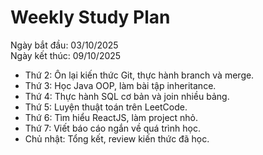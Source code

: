 # Weekly Study Plan

Ngày bắt đầu: 03/10/2025  
Ngày kết thúc: 09/10/2025  

- Thứ 2: Ôn lại kiến thức Git, thực hành branch và merge.  
- Thứ 3: Học Java OOP, làm bài tập inheritance.  
- Thứ 4: Thực hành SQL cơ bản và join nhiều bảng.  
- Thứ 5: Luyện thuật toán trên LeetCode.  
- Thứ 6: Tìm hiểu ReactJS, làm project nhỏ.  
- Thứ 7: Viết báo cáo ngắn về quá trình học.  
- Chủ nhật: Tổng kết, review kiến thức đã học.
